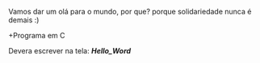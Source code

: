 Vamos dar um olá para o mundo, por que? porque solidariedade nunca é demais :)

+Programa em C

<div>
  <p>Devera escrever na tela: <strong><em>Hello_Word</em></strong></p>
</div>
